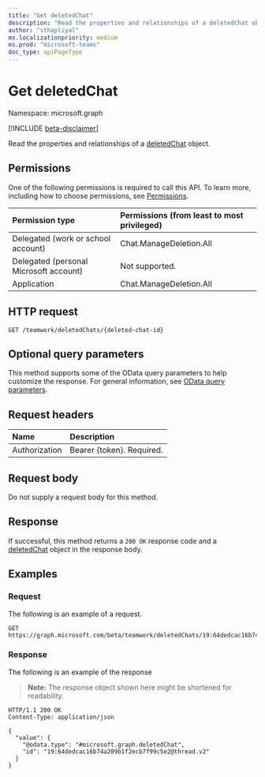 ```yaml
---
title: "Get deletedChat"
description: "Read the properties and relationships of a deletedChat object."
author: "sthapliyal"
ms.localizationpriority: medium
ms.prod: "microsoft-teams"
doc_type: apiPageType
---
```


# Get deletedChat
Namespace: microsoft.graph

[!INCLUDE [beta-disclaimer](../../includes/beta-disclaimer.md)]

Read the properties and relationships of a [deletedChat](../resources/deletedchat.md) object.

## Permissions
One of the following permissions is required to call this API. To learn more, including how to choose permissions, see [Permissions](/graph/permissions-reference).

|Permission type|Permissions (from least to most privileged)|
|:---|:---|
|Delegated (work or school account)|Chat.ManageDeletion.All|
|Delegated (personal Microsoft account)|Not supported.|
|Application|Chat.ManageDeletion.All|

## HTTP request

<!-- {
  "blockType": "ignored"
}
-->
``` http
GET /teamwork/deletedChats/{deleted-chat-id}
```

## Optional query parameters
This method supports some of the OData query parameters to help customize the response. For general information, see [OData query parameters](/graph/query-parameters).

## Request headers
|Name|Description|
|:---|:---|
|Authorization|Bearer {token}. Required.|

## Request body
Do not supply a request body for this method.

## Response

If successful, this method returns a `200 OK` response code and a [deletedChat](../resources/deletedchat.md) object in the response body.

## Examples

### Request
The following is an example of a request.
<!-- {
  "blockType": "request",
  "name": "get_deletedchat",
  "sampleKeys": ["19:64dedcac16b74a209b1f2ecb7f99c5e2@thread.v2"]
}
-->
``` http
GET https://graph.microsoft.com/beta/teamwork/deletedChats/19:64dedcac16b74a209b1f2ecb7f99c5e2@thread.v2
```


### Response
The following is an example of the response
>**Note:** The response object shown here might be shortened for readability.
<!-- {
  "blockType": "response",
  "truncated": true,
  "@odata.type": "microsoft.graph.deletedChat"
}
-->
``` http
HTTP/1.1 200 OK
Content-Type: application/json

{
  "value": {
    "@odata.type": "#microsoft.graph.deletedChat",
    "id": "19:64dedcac16b74a209b1f2ecb7f99c5e2@thread.v2"
  }
}
```

